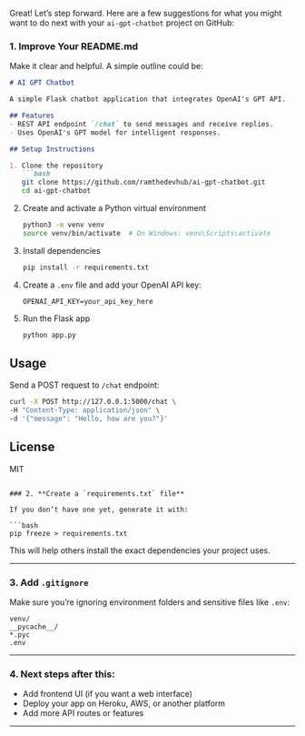 Great! Let’s step forward. Here are a few suggestions for what you might want to do next with your `ai-gpt-chatbot` project on GitHub:

### 1. **Improve Your README.md**

Make it clear and helpful. A simple outline could be:

````markdown
# AI GPT Chatbot

A simple Flask chatbot application that integrates OpenAI's GPT API.

## Features
- REST API endpoint `/chat` to send messages and receive replies.
- Uses OpenAI's GPT model for intelligent responses.

## Setup Instructions

1. Clone the repository  
   ```bash
   git clone https://github.com/ramthedevhub/ai-gpt-chatbot.git
   cd ai-gpt-chatbot
````

2. Create and activate a Python virtual environment

   ```bash
   python3 -m venv venv
   source venv/bin/activate  # On Windows: venv\Scripts\activate
   ```

3. Install dependencies

   ```bash
   pip install -r requirements.txt
   ```

4. Create a `.env` file and add your OpenAI API key:

   ```env
   OPENAI_API_KEY=your_api_key_here
   ```

5. Run the Flask app

   ```bash
   python app.py
   ```

## Usage

Send a POST request to `/chat` endpoint:

```bash
curl -X POST http://127.0.0.1:5000/chat \
-H "Content-Type: application/json" \
-d '{"message": "Hello, how are you?"}'
```

## License

MIT

````

### 2. **Create a `requirements.txt` file**

If you don’t have one yet, generate it with:

```bash
pip freeze > requirements.txt
````

This will help others install the exact dependencies your project uses.

---

### 3. **Add `.gitignore`**

Make sure you’re ignoring environment folders and sensitive files like `.env`:

```
venv/
__pycache__/
*.pyc
.env
```

---

### 4. **Next steps after this:**

* Add frontend UI (if you want a web interface)
* Deploy your app on Heroku, AWS, or another platform
* Add more API routes or features

---
